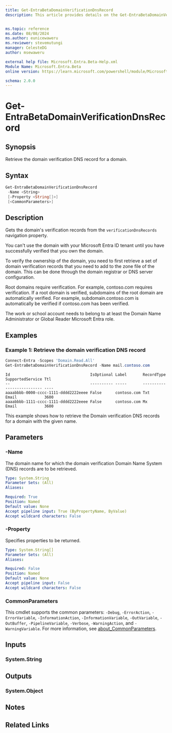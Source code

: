 ```yaml
---
title: Get-EntraBetaDomainVerificationDnsRecord
description: This article provides details on the Get-EntraBetaDomainVerificationDnsRecord command.


ms.topic: reference
ms.date: 08/08/2024
ms.author: eunicewaweru
ms.reviewer: stevemutungi
manager: CelesteDG
author: msewaweru

external help file: Microsoft.Entra.Beta-Help.xml
Module Name: Microsoft.Entra.Beta
online version: https://learn.microsoft.com/powershell/module/Microsoft.Entra.Beta/Get-EntraBetaDomainVerificationDnsRecord

schema: 2.0.0
---
```


# Get-EntraBetaDomainVerificationDnsRecord

## Synopsis

Retrieve the domain verification DNS record for a domain.

## Syntax

```powershell
Get-EntraBetaDomainVerificationDnsRecord
 -Name <String>
 [-Property <String[]>]
 [<CommonParameters>]
```

## Description

Gets the domain's verification records from the `verificationDnsRecords` navigation property.

You can't use the domain with your Microsoft Entra ID tenant until you have successfully verified that you own the domain.

To verify the ownership of the domain, you need to first retrieve a set of domain verification records that you need to add to the zone file of the domain. This can be done through the domain registrar or DNS server configuration.

Root domains require verification. For example, contoso.com requires verification. If a root domain is verified, subdomains of the root domain are automatically verified. For example, subdomain.contoso.com is automatically be verified if contoso.com has been verified.

The work or school account needs to belong to at least the Domain Name Administrator or Global Reader Microsoft Entra role.

## Examples

### Example 1: Retrieve the domain verification DNS record

```powershell
Connect-Entra -Scopes 'Domain.Read.All'
Get-EntraBetaDomainVerificationDnsRecord -Name mail.contoso.com
```

```Output
Id                                   IsOptional Label       RecordType SupportedService Ttl
--                                   ---------- -----       ---------- ---------------- ----
aaaabbbb-0000-cccc-1111-dddd2222eeee False      contoso.com Txt        Email            3600
aaaabbbb-1111-cccc-1111-dddd2222eeee False      contoso.com Mx         Email            3600
```

This example shows how to retrieve the Domain verification DNS records for a domain with the given name.

## Parameters

### -Name

The domain name for which the domain verification Domain Name System (DNS) records are to be retrieved.

```yaml
Type: System.String
Parameter Sets: (All)
Aliases:

Required: True
Position: Named
Default value: None
Accept pipeline input: True (ByPropertyName, ByValue)
Accept wildcard characters: False
```

### -Property

Specifies properties to be returned.

```yaml
Type: System.String[]
Parameter Sets: (All)
Aliases:

Required: False
Position: Named
Default value: None
Accept pipeline input: False
Accept wildcard characters: False
```

### CommonParameters

This cmdlet supports the common parameters: `-Debug`, `-ErrorAction`, `-ErrorVariable`, `-InformationAction`, `-InformationVariable`, `-OutVariable`, `-OutBuffer`, `-PipelineVariable`, `-Verbose`, `-WarningAction`, and `-WarningVariable`. For more information, see [about_CommonParameters](https://go.microsoft.com/fwlink/?LinkID=113216).

## Inputs

### System.String

## Outputs

### System.Object

## Notes

## Related Links
